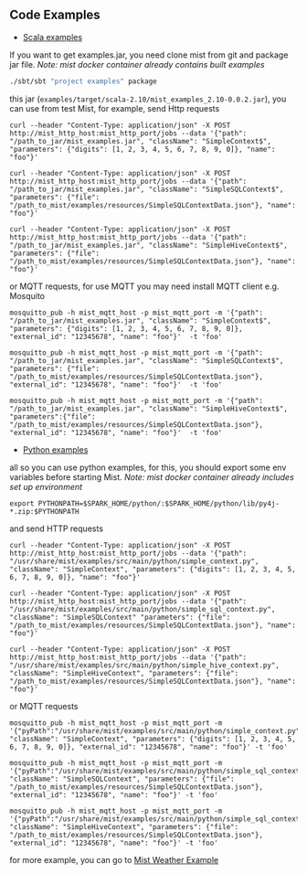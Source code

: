 ## Code Examples

* [Scala examples](https://github.com/Hydrospheredata/mist/tree/master/examples/src/main/scala)

If you want to get examples.jar, you need clone mist from git and package jar file. _Note: mist docker container already contains built examples_

```sh
./sbt/sbt "project examples" package
```

this jar (`examples/target/scala-2.10/mist_examples_2.10-0.0.2.jar`), you can use from test Mist, for example, send Http requests

```
curl --header "Content-Type: application/json" -X POST http://mist_http_host:mist_http_port/jobs --data '{"path": "/path_to_jar/mist_examples.jar", "className": "SimpleContext$", "parameters": {"digits": [1, 2, 3, 4, 5, 6, 7, 8, 9, 0]}, "name": "foo"}'

curl --header "Content-Type: application/json" -X POST http://mist_http_host:mist_http_port/jobs --data '{"path": "/path_to_jar/mist_examples.jar", "className": "SimpleSQLContext$", "parameters": {"file": "/path_to_mist/examples/resources/SimpleSQLContextData.json"}, "name": "foo"}'

curl --header "Content-Type: application/json" -X POST http://mist_http_host:mist_http_port/jobs --data '{"path": "/path_to_jar/mist_examples.jar", "className": "SimpleHiveContext$", "parameters": {"file": "/path_to_mist/examples/resources/SimpleSQLContextData.json"}, "name": "foo"}'

```

or MQTT requests, for use MQTT you may need install MQTT client e.g. Mosquito

```
mosquitto_pub -h mist_mqtt_host -p mist_mqtt_port -m '{"path": "/path_to_jar/mist_examples.jar", "className": "SimpleContext$", "parameters": {"digits": [1, 2, 3, 4, 5, 6, 7, 8, 9, 0]}, "external_id": "12345678", "name": "foo"}'  -t 'foo'

mosquitto_pub -h mist_mqtt_host -p mist_mqtt_port -m '{"path": "/path_to_jar/mist_examples.jar", "className": "SimpleSQLContext$", "parameters": {"file": "/path_to_mist/examples/resources/SimpleSQLContextData.json"}, "external_id": "12345678", "name": "foo"}'  -t 'foo'

mosquitto_pub -h mist_mqtt_host -p mist_mqtt_port -m '{"path": "/path_to_jar/mist_examples.jar", "className": "SimpleHiveContext$", "parameters":{"file": "/path_to_mist/examples/resources/SimpleSQLContextData.json"}, "external_id": "12345678", "name": "foo"}'  -t 'foo'

```

* [Python examples](https://github.com/Hydrospheredata/mist/tree/master/examples/src/main/python)

all so you can use python examples, for this, you should export some env variables before starting Mist. _Note: mist docker container already includes set up environment_

```
export PYTHONPATH=$SPARK_HOME/python/:$SPARK_HOME/python/lib/py4j-*.zip:$PYTHONPATH
```

and send HTTP requests

``` 
curl --header "Content-Type: application/json" -X POST http://mist_http_host:mist_http_port/jobs --data '{"path": "/usr/share/mist/examples/src/main/python/simple_context.py", "className": "SimpleContext", "parameters": {"digits": [1, 2, 3, 4, 5, 6, 7, 8, 9, 0]}, "name": "foo"}'

curl --header "Content-Type: application/json" -X POST http://mist_http_host:mist_http_port/jobs --data '{"path": "/usr/share/mist/examples/src/main/python/simple_sql_context.py", "className": "SimpleSQLContext" "parameters": {"file": "/path_to_mist/examples/resources/SimpleSQLContextData.json"}, "name": "foo"}'

curl --header "Content-Type: application/json" -X POST http://mist_http_host:mist_http_port/jobs --data '{"path": "/usr/share/mist/examples/src/main/python/simple_hive_context.py", "className": "SimpleHiveContext", "parameters": {"file": "/path_to_mist/examples/resources/SimpleSQLContextData.json"}, "name": "foo"}'
```

or MQTT requests

```
mosquitto_pub -h mist_mqtt_host -p mist_mqtt_port -m '{"pyPath":"/usr/share/mist/examples/src/main/python/simple_context.py", "className": "SimpleContext", "parameters": {"digits": [1, 2, 3, 4, 5, 6, 7, 8, 9, 0]}, "external_id": "12345678", "name": "foo"}' -t 'foo'

mosquitto_pub -h mist_mqtt_host -p mist_mqtt_port -m '{"pyPath":"/usr/share/mist/examples/src/main/python/simple_sql_context.py", "className": "SimpleSQLContext", "parameters": {"file": "/path_to_mist/examples/resources/SimpleSQLContextData.json"}, "external_id": "12345678", "name": "foo"}' -t 'foo'

mosquitto_pub -h mist_mqtt_host -p mist_mqtt_port -m '{"pyPath":"/usr/share/mist/examples/src/main/python/simple_sql_context.py", "className": "SimpleHiveContext", "parameters": {"file": "/path_to_mist/examples/resources/SimpleSQLContextData.json"}, "external_id": "12345678", "name": "foo"}' -t 'foo'

```

for more example, you can go to [Mist Weather Example](https://github.com/Hydrospheredata/mist-weather-demo)



